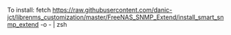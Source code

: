 To install:
fetch https://raw.githubusercontent.com/danic-jct/librenms_customization/master/FreeNAS_SNMP_Extend/install_smart_snmp_extend -o -  | zsh
